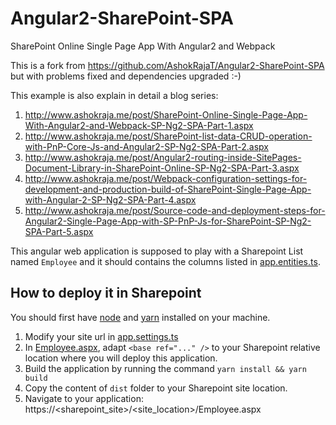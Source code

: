 # Angular2-SharePoint-SPA
SharePoint Online Single Page App With Angular2 and Webpack

This is a fork from https://github.com/AshokRajaT/Angular2-SharePoint-SPA but with problems fixed and dependencies upgraded :-)

This example is also explain in detail a blog series:

1. http://www.ashokraja.me/post/SharePoint-Online-Single-Page-App-With-Angular2-and-Webpack-SP-Ng2-SPA-Part-1.aspx
2. http://www.ashokraja.me/post/SharePoint-list-data-CRUD-operation-with-PnP-Core-Js-and-Angular2-SP-Ng2-SPA-Part-2.aspx
3. http://www.ashokraja.me/post/Angular2-routing-inside-SitePages-Document-Library-in-SharePoint-Online-SP-Ng2-SPA-Part-3.aspx
4. http://www.ashokraja.me/post/Webpack-configuration-settings-for-development-and-production-build-of-SharePoint-Single-Page-App-with-Angular-2-SP-Ng2-SPA-Part-4.aspx
5. http://www.ashokraja.me/post/Source-code-and-deployment-steps-for-Angular2-Single-Page-App-with-SP-PnP-Js-for-SharePoint-SP-Ng2-SPA-Part-5.aspx

This angular web application is supposed to play with a Sharepoint List named `Employee` and it should contains the columns listed in [app.entities.ts](./src/shared/app.entities.ts).

## How to deploy it in Sharepoint

You should first have [node](https://nodejs.org/) and [yarn](https://yarnpkg.com/) installed on your machine.

1. Modify your site url in [app.settings.ts](./src/app.settings.ts)
2. In [Employee.aspx](./src/Employee.aspx), adapt `<base ref="..." />` to your Sharepoint relative location where you will deploy this application.
3. Build the application by running the command `yarn install && yarn build`
4. Copy the content of `dist` folder to your Sharepoint site location.
5. Navigate to your application: https://<sharepoint_site>/<site_location>/Employee.aspx